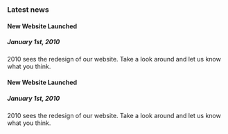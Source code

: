 ### Latest news

#### New Website Launched
##### January 1st, 2010
2010 sees the redesign of our website. Take a look around and let us know what you think.

#### New Website Launched
##### January 1st, 2010
2010 sees the redesign of our website. Take a look around and let us know what you think.
